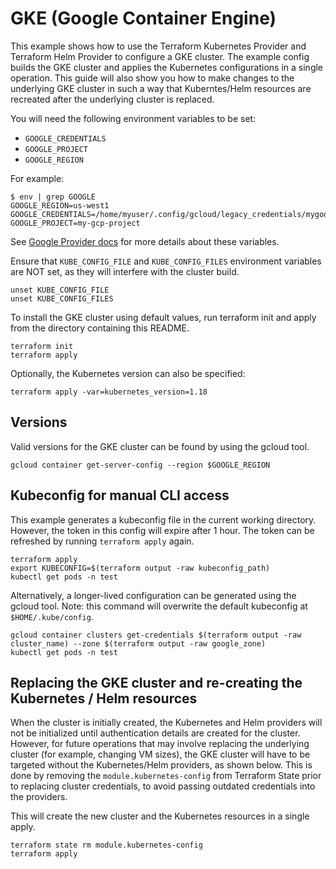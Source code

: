 # GKE (Google Container Engine)

This example shows how to use the Terraform Kubernetes Provider and Terraform Helm Provider to configure a GKE cluster. The example config builds the GKE cluster and applies the Kubernetes configurations in a single operation. This guide will also show you how to make changes to the underlying GKE cluster in such a way that Kuberntes/Helm resources are recreated after the underlying cluster is replaced.

You will need the following environment variables to be set:

 - `GOOGLE_CREDENTIALS`
 - `GOOGLE_PROJECT`
 - `GOOGLE_REGION`

For example:
```
$ env | grep GOOGLE
GOOGLE_REGION=us-west1
GOOGLE_CREDENTIALS=/home/myuser/.config/gcloud/legacy_credentials/mygoogleuser/adc.json
GOOGLE_PROJECT=my-gcp-project
```

See [Google Provider docs](https://registry.terraform.io/providers/hashicorp/google/latest/docs/guides/provider_reference#full-reference) for more details about these variables.

Ensure that `KUBE_CONFIG_FILE` and `KUBE_CONFIG_FILES` environment variables are NOT set, as they will interfere with the cluster build.

```
unset KUBE_CONFIG_FILE
unset KUBE_CONFIG_FILES
```

To install the GKE cluster using default values, run terraform init and apply from the directory containing this README.

```
terraform init
terraform apply
```

Optionally, the Kubernetes version can also be specified:

```
terraform apply -var=kubernetes_version=1.18
```


## Versions

Valid versions for the GKE cluster can be found by using the gcloud tool.

```
gcloud container get-server-config --region $GOOGLE_REGION
```

## Kubeconfig for manual CLI access

This example generates a kubeconfig file in the current working directory. However, the token in this config will expire after 1 hour. The token can be refreshed by running `terraform apply` again.

```
terraform apply
export KUBECONFIG=$(terraform output -raw kubeconfig_path)
kubectl get pods -n test
```

Alternatively, a longer-lived configuration can be generated using the gcloud tool. Note: this command will overwrite the default kubeconfig at `$HOME/.kube/config`.

```
gcloud container clusters get-credentials $(terraform output -raw cluster_name) --zone $(terraform output -raw google_zone)
kubectl get pods -n test
```

## Replacing the GKE cluster and re-creating the Kubernetes / Helm resources

When the cluster is initially created, the Kubernetes and Helm providers will not be initialized until authentication details are created for the cluster. However, for future operations that may involve replacing the underlying cluster (for example, changing VM sizes), the GKE cluster will have to be targeted without the Kubernetes/Helm providers, as shown below. This is done by removing the `module.kubernetes-config` from Terraform State prior to replacing cluster credentials, to avoid passing outdated credentials into the providers.

This will create the new cluster and the Kubernetes resources in a single apply.

```
terraform state rm module.kubernetes-config
terraform apply
```
